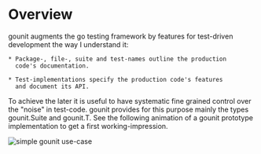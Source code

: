 # Overview

gounit augments the go testing framework by features for test-driven
development the way I understand it:

    * Package-, file-, suite and test-names outline the production
      code's documentation. 

    * Test-implementations specify the production code's features
      and document its API.

To achieve the later it is useful to have systematic fine grained
control over the "noise" in test-code.  gounit provides for this purpose
mainly the types gounit.Suite and gounit.T.  See the following animation
of a gounit prototype implementation to get a first working-impression.

![simple gounit use-case](gounit.gif)